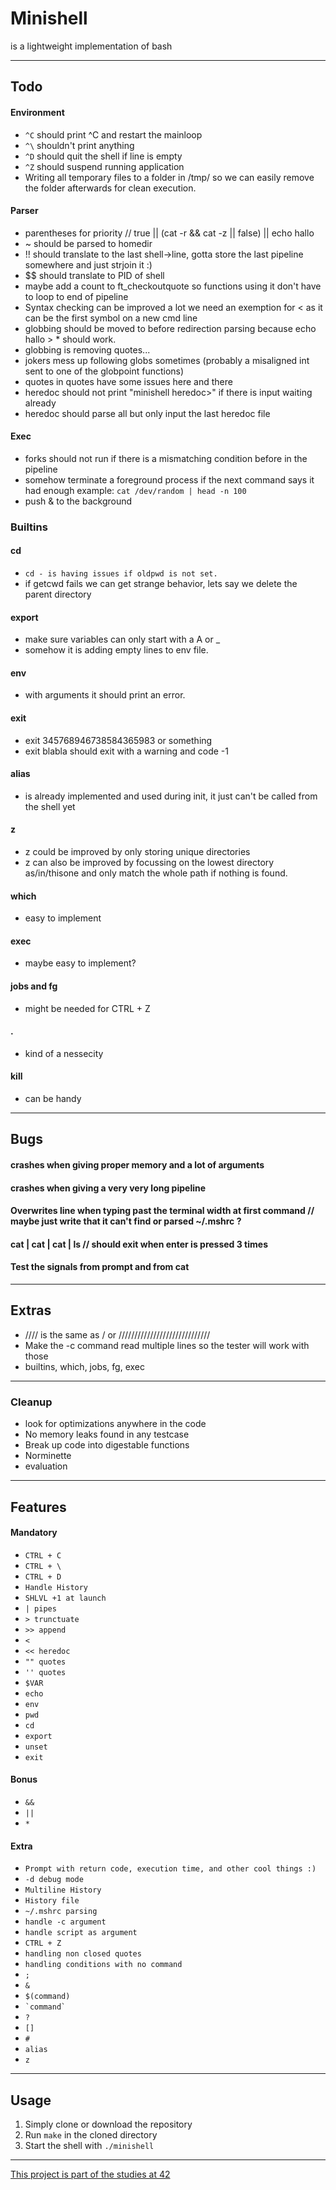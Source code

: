 # Minishell
is a lightweight implementation of bash

---
## Todo
#### Environment
- ```^C``` should print ^C and restart the mainloop
- ```^\``` shouldn't print anything
- ```^D``` should quit the shell if line is empty
- ```^Z``` should suspend running application
- Writing all temporary files to a folder in /tmp/ so we can easily remove the folder afterwards for clean execution.

#### Parser
- parentheses for priority // true || (cat -r && cat -z || false) || echo hallo
- ~ should be parsed to homedir
- !! should translate to the last shell->line, gotta store the last pipeline somewhere and just strjoin it :)
- $$ should translate to PID of shell
- maybe add a count to ft_checkoutquote so functions using it don't have to loop to end of pipeline
- Syntax checking can be improved a lot we need an exemption for < as it can be the first symbol on a new cmd line
- globbing should be moved to before redirection parsing because echo hallo > * should work.
- globbing is removing quotes...
- jokers mess up following globs sometimes (probably a misaligned int sent to one of the globpoint functions)
- quotes in quotes have some issues here and there
- heredoc should not print "minishell heredoc>" if there is input waiting already
- heredoc should parse all but only input the last heredoc file

#### Exec
- forks should not run if there is a mismatching condition before in the pipeline
- somehow terminate a foreground process if the next command says it had enough example: ```cat /dev/random | head -n 100```
- push & to the background

### Builtins
#### cd
- ```cd - is having issues if oldpwd is not set.```
- if getcwd fails we can get strange behavior, lets say we delete the parent directory
#### export
- make sure variables can only start with a A or _
- somehow it is adding empty lines to env file.
#### env
- with arguments it should print an error.
#### exit
- exit 345768946738584365983 or something
- exit blabla should exit with a warning and code -1
#### alias
- is already implemented and used during init, it just can't be called from the shell yet
#### z
- z could be improved by only storing unique directories
- z can also be improved by focussing on the lowest directory as/in/thisone and only match the whole path if nothing is found.
#### which
- easy to implement
#### exec
- maybe easy to implement?
#### jobs and fg
- might be needed for CTRL + Z
#### .
- kind of a nessecity
#### kill
- can be handy

---
## Bugs
#### crashes when giving proper memory and a lot of arguments
#### crashes when giving a very very long pipeline
#### Overwrites line when typing past the terminal width at first command // maybe just write that it can't find or parsed ~/.mshrc ?
#### cat | cat | cat | ls // should exit when enter is pressed 3 times
#### Test the signals from prompt and from cat
---
## Extras
- //// is the same as / or /////////////////////////////
- Make the -c command read multiple lines so the tester will work with those
- builtins, which, jobs, fg, exec

---
### Cleanup
- look for optimizations anywhere in the code
- No memory leaks found in any testcase
- Break up code into digestable functions
- Norminette
- evaluation

---
## Features
#### Mandatory
- ```CTRL + C```
- ```CTRL + \```
- ```CTRL + D```
- ```Handle History```
- ```SHLVL +1 at launch```
- ```| pipes```
- ```> trunctuate```
- ```>> append```
- ```<```
- ```<< heredoc```
- ```"" quotes```
- ```'' quotes```
- ```$VAR```
- ```echo```
- ```env```
- ```pwd```
- ```cd```
- ```export```
- ```unset```
- ```exit```
#### Bonus
- ```&&```
- ```||```
- ```*```
#### Extra
- ```Prompt with return code, execution time, and other cool things :)```
- ```-d debug mode```
- ```Multiline History```
- ```History file```
- ```~/.mshrc parsing```
- ```handle -c argument```
- ```handle script as argument```
- ```CTRL + Z```
- ```handling non closed quotes```
- ```handling conditions with no command```
- ```;```
- ```&```
- ```$(command)```
- ``` `command` ```
- ```?```
- ```[]```
- ```#```
- ```alias```
- ```z```

---
## Usage
1. Simply clone or download the repository
2. Run `make` in the cloned directory
3. Start the shell with `./minishell`

---
[This project is part of the studies at 42](https://42.fr/en/homepage/)
